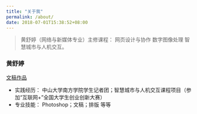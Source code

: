 ```yaml
---
title: "关于我"
permalink: /about/
date: 2018-07-01T15:38:52+08:00
---
```

 	
> 黄舒婷（网络与新媒体专业）主修课程： 网页设计与协作  数字图像处理  智慧城市与人机交互。
 	
### 黄舒婷
 	
[文稿作品](https://mp.weixin.qq.com/s/kTRLoWjPfqlgToYxvp8t3w)
 	
- 实践经历： 中山大学南方学院学生记者团；智慧城市与人机交互课程项目（参加“互联网+”全国大学生创业创新大赛）
- 专业技能： Photoshop；文稿；排版 等等